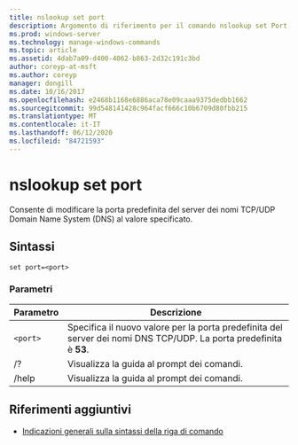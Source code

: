 ```yaml
---
title: nslookup set port
description: Argomento di riferimento per il comando nslookup set Port, che consente di modificare la porta predefinita del server dei nomi TCP/UDP Domain Name System (DNS) sul valore specificato.
ms.prod: windows-server
ms.technology: manage-windows-commands
ms.topic: article
ms.assetid: 4dab7a09-d400-4062-b863-2d32c191c3bd
author: coreyp-at-msft
ms.author: coreyp
manager: dongill
ms.date: 10/16/2017
ms.openlocfilehash: e2468b1168e6886aca78e09caaa9375dedbb1662
ms.sourcegitcommit: 99d548141428c964facf666c10b6709d80fbb215
ms.translationtype: MT
ms.contentlocale: it-IT
ms.lasthandoff: 06/12/2020
ms.locfileid: "84721593"
---
```

# <a name="nslookup-set-port"></a>nslookup set port

Consente di modificare la porta predefinita del server dei nomi TCP/UDP Domain Name System (DNS) al valore specificato.

## <a name="syntax"></a>Sintassi

```
set port=<port>
```

### <a name="parameters"></a>Parametri

| Parametro | Descrizione |
| ---------- | ---------- |
| `<port>` | Specifica il nuovo valore per la porta predefinita del server dei nomi DNS TCP/UDP. La porta predefinita è **53**. |
| /? | Visualizza la guida al prompt dei comandi. |
| /help | Visualizza la guida al prompt dei comandi. |

## <a name="additional-references"></a>Riferimenti aggiuntivi

- [Indicazioni generali sulla sintassi della riga di comando](command-line-syntax-key.md)
